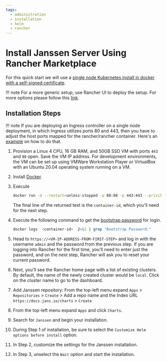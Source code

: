 ```yaml
---
tags:
  - administration
  - installation
  - helm
  - rancher
---
```


# Install Janssen Server Using Rancher Marketplace

For this quick start we will use a [single node Kubernetes install in docker with a self-signed certificate](https://ranchermanager.docs.rancher.com/pages-for-subheaders/rancher-on-a-single-node-with-docker).

!!! note
    For a more generic setup, use Rancher UI to deploy the setup. For more options please follow this [link](https://ranchermanager.docs.rancher.com/pages-for-subheaders/installation-and-upgrade).


## Installation Steps

!!! note
    If you are deploying an Ingress controller on a single node deployment, in which Ingress utilizes ports 80 and 443, then you have to adjust the host ports mapped for the rancher/rancher container.
    Here's an [example](https://ranchermanager.docs.rancher.com/reference-guides/single-node-rancher-in-docker/advanced-options#running-rancherrancher-and-rancherrancher-agent-on-the-same-node) on how to do that. 

1. Provision a Linux 4 CPU, 16 GB RAM, and 50GB SSD VM with ports `443` and `80` open. Save the VM IP address. For development environments, the VM can be set up using VMWare Workstation Player or VirtualBox with an Ubuntu 20.04 operating system running on a VM.
2. Install [Docker](https://docs.docker.com/engine/install/).
3. Execute
    ```bash
    docker run -d --restart=unless-stopped -p 80:80 -p 443:443 --privileged rancher/rancher:latest
    ```
   The final line of the returned text is the `container-id`, which you'll need for the next step.
4. Execute the following command to get the [bootstrap password](https://ranchermanager.docs.rancher.com/getting-started/installation-and-upgrade/resources/bootstrap-password#specifying-the-bootstrap-password-in-docker-installs) for login.
    ```bash
    docker logs  <container-id>  2>&1 | grep "Bootstrap Password:"
    ```
5. Head to `https://<VM-IP-ADDRESS-FROM-FIRST-STEP>` and log in with the username `admin` and the password from the previous step. If you are logging into Rancher for the first time, you'll need to enter just the password, and on the next step, Rancher will ask you to reset your current password.
6. Next, you'll see the Rancher home page with a list of existing clusters. By default, the name of the newly created cluster would be `local`. Click on the cluster name to go to the dashboard.

7. Add Janssen repository: From the top-left menu expand `Apps` > `Repositories` > `Create` > Add a repo name and the Index URL `https://docs.jans.io/charts` > `Create`
8. From the top-left menu expand `Apps` and click `Charts`.
9. Search for `Janssen` and begin your installation.
10. During Step 1 of installation, be sure to select the `Customize Helm options before install` option.
11. In Step 2, customize the settings for the Janssen installation.
12. In Step 3, unselect the `Wait` option and start the installation.